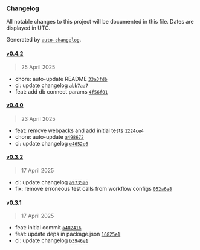 ### Changelog

All notable changes to this project will be documented in this file. Dates are displayed in UTC.

Generated by [`auto-changelog`](https://github.com/CookPete/auto-changelog).

#### [v0.4.2](https://github.com/datr-tech/leith-common-mongodb-connector/compare/v0.4.0...v0.4.2)

> 25 April 2025

- chore: auto-update README [`33a3fdb`](https://github.com/datr-tech/leith-common-mongodb-connector/commit/33a3fdbb5ac4e35ace2516fee13c2330910170ca)
- ci: update changelog [`abb7aa7`](https://github.com/datr-tech/leith-common-mongodb-connector/commit/abb7aa77cb8b1365e8c42f8642fbc6b31d8692cd)
- feat: add db connect params [`4f56f01`](https://github.com/datr-tech/leith-common-mongodb-connector/commit/4f56f012751a21595c8865f9d09449ea731c4aa6)

#### [v0.4.0](https://github.com/datr-tech/leith-common-mongodb-connector/compare/v0.3.2...v0.4.0)

> 23 April 2025

- feat: remove webpacks and add initial tests [`1224ce4`](https://github.com/datr-tech/leith-common-mongodb-connector/commit/1224ce40ae614e2c7e7205ab2edb49c0cdc042e4)
- chore: auto-update [`a498672`](https://github.com/datr-tech/leith-common-mongodb-connector/commit/a4986725076cc4e787e34a311c23b039e30b52aa)
- ci: update changelog [`e4652e6`](https://github.com/datr-tech/leith-common-mongodb-connector/commit/e4652e6c1670843b714e71144a813285deeacc2d)

#### [v0.3.2](https://github.com/datr-tech/leith-common-mongodb-connector/compare/v0.3.1...v0.3.2)

> 17 April 2025

- ci: update changelog [`a9735a6`](https://github.com/datr-tech/leith-common-mongodb-connector/commit/a9735a6c716bc4c3648a73bc36bd03e37302f2c7)
- fix: remove erroneous test calls from workflow configs [`052a6e8`](https://github.com/datr-tech/leith-common-mongodb-connector/commit/052a6e81a1f2bd135ebfa05ed922e85a9336bb76)

#### v0.3.1

> 17 April 2025

- feat: initial commit [`a482416`](https://github.com/datr-tech/leith-common-mongodb-connector/commit/a4824167c99b9ca8edde5d7977873d415b1b0fbe)
- feat: update deps in package.json [`16825e1`](https://github.com/datr-tech/leith-common-mongodb-connector/commit/16825e13249381ad51d73c0609da9459571123c1)
- ci: update changelog [`b3946e1`](https://github.com/datr-tech/leith-common-mongodb-connector/commit/b3946e1c035a9ea0245eaaa95e461f4e8bb28dbc)

